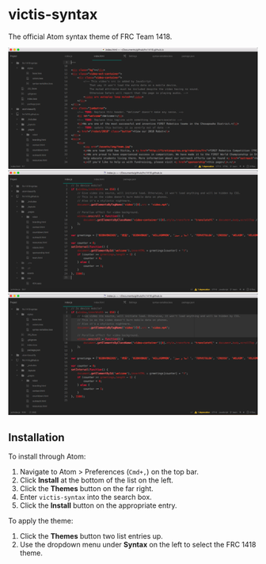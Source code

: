 # victis-syntax
The official Atom syntax theme of FRC Team 1418.

![Screenshot](screenshots/1.png)
![Screenshot](screenshots/2.png)
![Screenshot](screenshots/3.png)

## Installation
To install through Atom:
1. Navigate to Atom > Preferences (`Cmd+,`) on the top bar.
2. Click **Install** at the bottom of the list on the left.
3. Click the **Themes** button on the far right.
4. Enter `victis-syntax` into the search box.
5. Click the **Install** button on the appropriate entry.

To apply the theme:
1. Click the **Themes** button two list entries up.
2. Use the dropdown menu under **Syntax** on the left to select the FRC 1418 theme.
